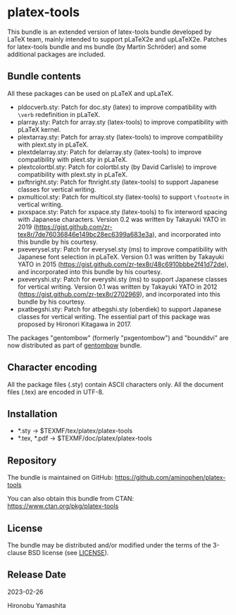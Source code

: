 # platex-tools

This bundle is an extended version of latex-tools bundle developed
by LaTeX team, mainly intended to support pLaTeX2e and upLaTeX2e.
Patches for latex-tools bundle and ms bundle (by Martin Schröder)
and some additional packages are included.

## Bundle contents

All these packages can be used on pLaTeX and upLaTeX.

- pldocverb.sty:
    Patch for doc.sty (latex) to improve
    compatibility with `\verb` redefinition in pLaTeX.
- plarray.sty:
    Patch for array.sty (latex-tools) to improve
    compatibility with pLaTeX kernel.
- plextarray.sty:
    Patch for array.sty (latex-tools) to improve
    compatibility with plext.sty in pLaTeX.
- plextdelarray.sty:
    Patch for delarray.sty (latex-tools) to improve
    compatibility with plext.sty in pLaTeX.
- plextcolortbl.sty:
    Patch for colortbl.sty (by David Carlisle) to improve
    compatibility with plext.sty in pLaTeX.
- pxftnright.sty:
    Patch for ftnright.sty (latex-tools) to support
    Japanese classes for vertical writing.
- pxmulticol.sty:
    Patch for multicol.sty (latex-tools) to support
    `\footnote` in vertical writing.
- pxxspace.sty:
    Patch for xspace.sty (latex-tools) to fix
    interword spacing with Japanese characters.
    Version 0.2 was written by Takayuki YATO in 2019
    (https://gist.github.com/zr-tex8r/7de76036846e149bc28ec6399a683e3a),
    and incorporated into this bundle by his courtesy.
- pxeverysel.sty:
    Patch for everysel.sty (ms) to improve
    compatibility with Japanese font selection in pLaTeX.
    Version 0.1 was written by Takayuki YATO in 2015
    (https://gist.github.com/zr-tex8r/48c6910bbbe2f41d72de),
    and incorporated into this bundle by his courtesy.
- pxeveryshi.sty:
    Patch for everyshi.sty (ms) to support
    Japanese classes for vertical writing.
    Version 0.1 was written by Takayuki YATO in 2012
    (https://gist.github.com/zr-tex8r/2702969),
    and incorporated into this bundle by his courtesy.
- pxatbegshi.sty:
    Patch for atbegshi.sty (oberdiek) to support
    Japanese classes for vertical writing.
    The essential part of this package was proposed by
    Hironori Kitagawa in 2017.

The packages "gentombow" (formerly "pxgentombow") and "bounddvi"
are now distributed as part of
[gentombow](https://github.com/aminophen/gentombow) bundle.

## Character encoding

All the package files (.sty) contain ASCII characters only.
All the document files (.tex) are encoded in UTF-8.

## Installation

- *.sty -> $TEXMF/tex/platex/platex-tools
- *.tex, *.pdf -> $TEXMF/doc/platex/platex-tools

## Repository

The bundle is maintained on GitHub:
  https://github.com/aminophen/platex-tools

You can also obtain this bundle from CTAN:
  https://www.ctan.org/pkg/platex-tools

## License

The bundle may be distributed and/or modified under the terms of
the 3-clause BSD license (see [LICENSE](./LICENSE)).

## Release Date

2023-02-26

Hironobu Yamashita
